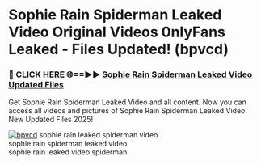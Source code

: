 # Sophie Rain Spiderman Leaked Video Original Videos 0nlyFans Leaked - Files Updated! (bpvcd)

<h3>🔴 CLICK HERE 🌐==►► <a href="https://tinyurl.com/x26r9saj" rel="nofollow">Sophie Rain Spiderman Leaked Video Updated Files</a></h3>

Get Sophie Rain Spiderman Leaked Video and all content. Now you can access all videos and pictures of Sophie Rain Spiderman Leaked Video. New Updated Files 2025!

[![bpvcd](https://i.imgur.com/LkgZPqh.gif)](https://tinyurl.com/x26r9saj)
sophie rain leaked spiderman video<br>
sophie rain spiderman leaked video<br>
sophie rain leaked video spiderman